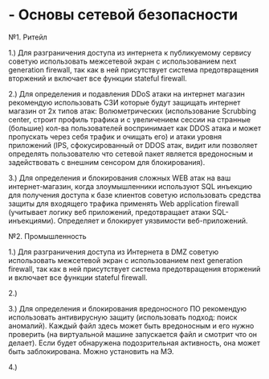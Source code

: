 # - Основы сетевой безопасности

№1. Ритейл

1.) Для разграничения доступа из интернета к публикуемому сервису советую использовать межсетевой экран с использованием next generation firewall, так как в ней присутствует система предотвращения вторжений и включает все функции stateful firewall.

2.) Для определения и подавления DDoS атаки на интернет магазин рекомендую использовать СЗИ которые будут защищать интернет магазин от 2х типов атак: Волюметрических (использование Scrubbing center, строит профиль трафика и с увеличением сессии на странные (большие) кол-ва пользователей воспринимает как DDOS атака и может пропускать через себя трафик и очищать его)  и атаки уровня приложений (IPS, сфокусированный от DDOS атак, видит или позволяет определять пользователю что сетевой пакет является вредоносным и задействовать с внешним сенсором для блокирования).

3.) Для определения и блокирования сложных WEB атак на ваш интернет-магазин, когда злоумышленники используют SQL инъекцию для получения доступа к базе клиентов советую использовать средства защиты для входящего трафика применять Web application firewall (учитывает логику веб приложений, предотвращает атаки SQL- инъекциями). Определяет и блокирует уязвимости веб-приложений.

№2. Промышленность

1.) Для разграничения доступа из Интернета в DMZ советую использовать межсетевой экран с использованием next generation firewall, так как в ней присутствует система предотвращения вторжений и включает все функции stateful firewall.

2.) 

3.)  Для определения и блокирования вредоносного ПО рекомендую использовать антивирусную защиту (использовать подход: поиск аномалий). Каждый файл здесь может быть вредоносным и его нужно проверить (на виртуальной машине запускается файл и смотрит что он делает). Если будет обнаружена подозрительная активность, она может быть заблокирована.
Можно установить на МЭ.

4.)
